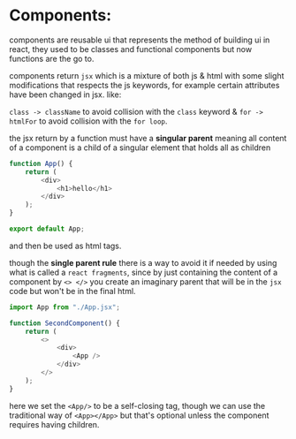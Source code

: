 <!-- @format -->

# Components:

components are reusable ui that represents the method of building ui in react, they used to be classes and functional components but now functions are the go to.

components return `jsx` which is a mixture of both js & html with some slight modifications that respects the js keywords, for example certain attributes have been changed in jsx. like:

`class -> className` to avoid collision with the `class` keyword & `for -> htmlFor` to avoid collision with the `for loop`.

the jsx return by a function must have a **singular parent** meaning all content of a component is a child of a singular element that holds all as children

```javascript
function App() {
	return (
		<div>
			<h1>hello</h1>
		</div>
	);
}

export default App;
```

and then be used as html tags.

though the **single parent rule** there is a way to avoid it if needed by using what is called a `react fragments`, since by just containing the content of a component by `<> </>` you create an imaginary parent that will be in the `jsx` code but won't be in the final html.

```javascript
import App from "./App.jsx";

function SecondComponent() {
	return (
		<>
			<div>
				<App />
			</div>
		</>
	);
}
```

here we set the `<App/>` to be a self-closing tag, though we can use the traditional way of `<App></App>` but that's optional unless the component requires having children.
